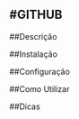 #GITHUB
----------------------------------------------
##Descrição

##Instalação

##Configuração

##Como Utilizar

##Dicas